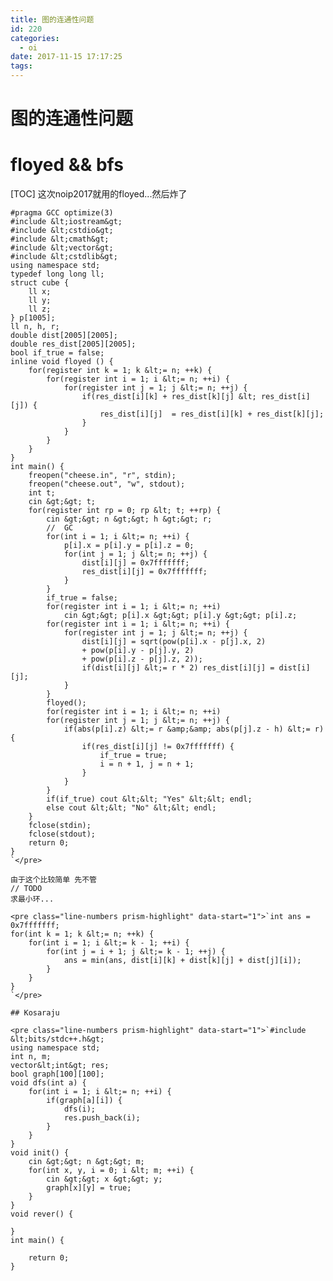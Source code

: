 ```yaml
---
title: 图的连通性问题
id: 220
categories:
  - oi
date: 2017-11-15 17:17:25
tags:
---
```


# 图的连通性问题

# floyed &amp;&amp; bfs

[TOC]
这次noip2017就用的floyed...然后炸了

    #pragma GCC optimize(3)
    #include &lt;iostream&gt;
    #include &lt;cstdio&gt;
    #include &lt;cmath&gt;
    #include &lt;vector&gt;
    #include &lt;cstdlib&gt;
    using namespace std;
    typedef long long ll;
    struct cube {
        ll x;
        ll y;
        ll z;
    } p[1005];
    ll n, h, r;
    double dist[2005][2005];
    double res_dist[2005][2005];
    bool if_true = false;
    inline void floyed () {
        for(register int k = 1; k &lt;= n; ++k) {
            for(register int i = 1; i &lt;= n; ++i) {
                for(register int j = 1; j &lt;= n; ++j) {
                    if(res_dist[i][k] + res_dist[k][j] &lt; res_dist[i][j]) {
                        res_dist[i][j]  = res_dist[i][k] + res_dist[k][j];
                    }
                }
            }
        }
    }
    int main() {
        freopen("cheese.in", "r", stdin);
        freopen("cheese.out", "w", stdout);
        int t;
        cin &gt;&gt; t;
        for(register int rp = 0; rp &lt; t; ++rp) {
            cin &gt;&gt; n &gt;&gt; h &gt;&gt; r;
            //  GC
            for(int i = 1; i &lt;= n; ++i) {
                p[i].x = p[i].y = p[i].z = 0;
                for(int j = 1; j &lt;= n; ++j) {
                    dist[i][j] = 0x7fffffff;
                    res_dist[i][j] = 0x7fffffff;
                }
            }
            if_true = false;
            for(register int i = 1; i &lt;= n; ++i) 
                cin &gt;&gt; p[i].x &gt;&gt; p[i].y &gt;&gt; p[i].z;
            for(register int i = 1; i &lt;= n; ++i) {
                for(register int j = 1; j &lt;= n; ++j) {
                    dist[i][j] = sqrt(pow(p[i].x - p[j].x, 2)
                    + pow(p[i].y - p[j].y, 2)
                    + pow(p[i].z - p[j].z, 2));
                    if(dist[i][j] &lt;= r * 2) res_dist[i][j] = dist[i][j];
                }
            }
            floyed();
            for(register int i = 1; i &lt;= n; ++i) 
            for(register int j = 1; j &lt;= n; ++j) {
                if(abs(p[i].z) &lt;= r &amp;&amp; abs(p[j].z - h) &lt;= r) {
                    if(res_dist[i][j] != 0x7fffffff) {
                        if_true = true;
                        i = n + 1, j = n + 1;
                    }
                }
            }
            if(if_true) cout &lt;&lt; "Yes" &lt;&lt; endl;
            else cout &lt;&lt; "No" &lt;&lt; endl;
        }
        fclose(stdin);
        fclose(stdout);
        return 0;
    }
    `</pre>

    由于这个比较简单 先不管
    // TODO
    求最小环...

    <pre class="line-numbers prism-highlight" data-start="1">`int ans = 0x7fffffff;
    for(int k = 1; k &lt;= n; ++k) {
        for(int i = 1; i &lt;= k - 1; ++i) {
            for(int j = i + 1; j &lt;= k - 1; ++j) {
                ans = min(ans, dist[i][k] + dist[k][j] + dist[j][i]);
            }
        }
    }
    `</pre>

    ## Kosaraju

    <pre class="line-numbers prism-highlight" data-start="1">`#include &lt;bits/stdc++.h&gt;
    using namespace std;
    int n, m;
    vector&lt;int&gt; res;
    bool graph[100][100];
    void dfs(int a) {
        for(int i = 1; i &lt;= n; ++i) {
            if(graph[a][i]) {
                dfs(i);
                res.push_back(i);
            }
        }
    }
    void init() {
        cin &gt;&gt; n &gt;&gt; m;
        for(int x, y, i = 0; i &lt; m; ++i) {
            cin &gt;&gt; x &gt;&gt; y;
            graph[x][y] = true;
        }
    }
    void rever() {

    }
    int main() {

        return 0;
    }
    